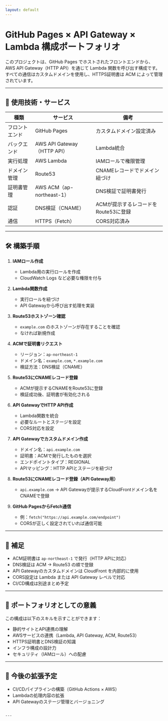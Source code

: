 ```yaml
---
layout: default
---
```


# GitHub Pages × API Gateway × Lambda 構成ポートフォリオ

このプロジェクトは、GitHub Pages でホストされたフロントエンドから、AWS API Gateway（HTTP API）を通じて Lambda 関数を呼び出す構成です。すべての通信はカスタムドメインを使用し、HTTPS証明書は ACM によって管理されています。

---

## 🧩 使用技術・サービス

| 種類           | サービス                    | 備考                                 |
| -------------- | --------------------------- | ------------------------------------ |
| フロントエンド | GitHub Pages                | カスタムドメイン設定済み             |
| バックエンド   | AWS API Gateway（HTTP API） | Lambda統合                           |
| 実行処理       | AWS Lambda                  | IAMロールで権限管理                  |
| ドメイン管理   | Route53                     | CNAMEレコードでドメイン紐づけ        |
| 証明書管理     | AWS ACM（ap-northeast-1）   | DNS検証で証明書発行                  |
| 認証           | DNS検証（CNAME）            | ACMが提示するレコードをRoute53に登録 |
| 通信           | HTTPS（Fetch）              | CORS対応済み                         |

---

## 🛠️ 構築手順

1. **IAMロール作成**
   - Lambda用の実行ロールを作成
   - CloudWatch Logs など必要な権限を付与

2. **Lambda関数作成**
   - 実行ロールを紐づけ
   - API Gatewayから呼び出す処理を実装

3. **Route53ホストゾーン確認**
   - `example.com` のホストゾーンが存在することを確認
   - なければ新規作成

4. **ACMで証明書リクエスト**
   - リージョン：`ap-northeast-1`
   - ドメイン名：`example.com`, `*.example.com`
   - 検証方法：DNS検証（CNAME）

5. **Route53にCNAMEレコード登録**
   - ACMが提示するCNAMEをRoute53に登録
   - 検証成功後、証明書が有効化される

6. **API GatewayでHTTP API作成**
   - Lambda関数を統合
   - 必要なルートとステージを設定
   - CORS対応を設定

7. **API Gatewayでカスタムドメイン作成**
   - ドメイン名：`api.example.com`
   - 証明書：ACMで発行したものを選択
   - エンドポイントタイプ：REGIONAL
   - APIマッピング：HTTP APIとステージを紐づけ

8. **Route53にCNAMEレコード登録（API Gateway用）**
   - `api.example.com` → API Gatewayが提示するCloudFrontドメイン名をCNAMEで登録

9. **GitHub PagesからFetch通信**
   - 例：`fetch("https://api.example.com/endpoint")`
   - CORSが正しく設定されていれば通信可能

---

## 📌 補足

- ACM証明書は `ap-northeast-1` で発行（HTTP APIに対応）
- DNS検証は ACM → Route53 の順で登録
- API Gatewayのカスタムドメインは CloudFront を内部的に使用
- CORS設定は Lambda または API Gateway レベルで対応
- CI/CD構成は別途まとめ予定

---

## 🎯 ポートフォリオとしての意義

この構成は以下のスキルを示すことができます：

- 静的サイトとAPI連携の理解
- AWSサービスの連携（Lambda, API Gateway, ACM, Route53）
- HTTPS証明書とDNS検証の知識
- インフラ構成の設計力
- セキュリティ（IAMロール）への配慮

---

## 🔗 今後の拡張予定

- CI/CDパイプラインの構築（GitHub Actions × AWS）
- Lambdaの処理内容の拡張
- API Gatewayのステージ管理とバージョニング

```

---
```
